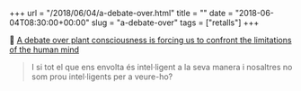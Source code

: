 +++
url = "/2018/06/04/a-debate-over.html"
title = ""
date = "2018-06-04T08:30:00+00:00"
slug = "a-debate-over"
tags = ["retalls"]
+++

📎 [A debate over plant consciousness is forcing us to confront the limitations of the human mind](https://qz.com/1294941/a-debate-over-plant-consciousness-is-forcing-us-to-confront-the-limitations-of-the-human-mind/)

> I si tot el que ens envolta és intel·ligent a la seva manera i nosaltres no som prou intel·ligents per a veure-ho?